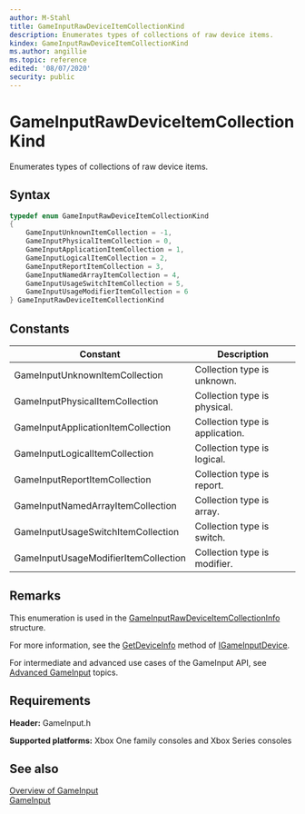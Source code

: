 ```yaml
---
author: M-Stahl
title: GameInputRawDeviceItemCollectionKind
description: Enumerates types of collections of raw device items.
kindex: GameInputRawDeviceItemCollectionKind
ms.author: angillie
ms.topic: reference
edited: '08/07/2020'
security: public
---
```


# GameInputRawDeviceItemCollectionKind  

Enumerates types of collections of raw device items. 

<a id="syntaxSection"></a>

## Syntax  
  
```cpp
typedef enum GameInputRawDeviceItemCollectionKind  
{  
    GameInputUnknownItemCollection = -1,  
    GameInputPhysicalItemCollection = 0,  
    GameInputApplicationItemCollection = 1,  
    GameInputLogicalItemCollection = 2,  
    GameInputReportItemCollection = 3,  
    GameInputNamedArrayItemCollection = 4,  
    GameInputUsageSwitchItemCollection = 5,  
    GameInputUsageModifierItemCollection = 6  
} GameInputRawDeviceItemCollectionKind  
```  
  
<a id="constantsSection"></a>

## Constants  
  
| Constant | Description |
| --- | --- |
| GameInputUnknownItemCollection | Collection type is unknown. |  
| GameInputPhysicalItemCollection | Collection type is physical. |  
| GameInputApplicationItemCollection | Collection type is application. |  
| GameInputLogicalItemCollection | Collection type is logical. |  
| GameInputReportItemCollection | Collection type is report. |  
| GameInputNamedArrayItemCollection | Collection type is array. |  
| GameInputUsageSwitchItemCollection | Collection type is switch. |  
| GameInputUsageModifierItemCollection | Collection type is modifier. |  
  
<a id="remarksSection"></a>

## Remarks  

This enumeration is used in the [GameInputRawDeviceItemCollectionInfo](../structs/gameinputrawdeviceitemcollectioninfo.md) structure. 

For more information, see the [GetDeviceInfo](../interfaces/igameinputdevice/methods/igameinputdevice_getdeviceinfo.md) method of [IGameInputDevice](../interfaces/igameinputdevice/igameinputdevice.md). 

For intermediate and advanced use cases of the GameInput API, see [Advanced GameInput](../../../../input/advanced/input-advanced-topics.md) topics. 
  
<a id="requirementsSection"></a>

## Requirements  
  
**Header:** GameInput.h
  
**Supported platforms:** Xbox One family consoles and Xbox Series consoles  
  
<a id="seealsoSection"></a>

## See also  

[Overview of GameInput](../../../../input/overviews/input-overview.md)  
[GameInput](../gameinput_members.md)  
  